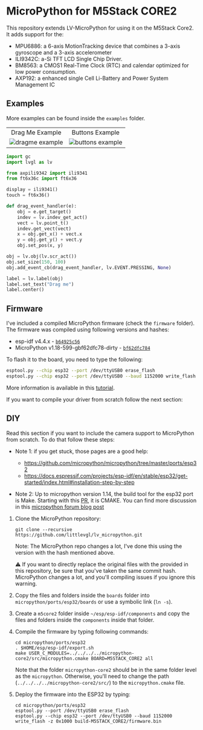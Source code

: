 # MicroPython for M5Stack CORE2

This repository extends LV-MicroPython for using it on the M5Stack Core2. It adds support for the:

* MPU6886: a 6-axis MotionTracking device that combines a 3-axis gyroscope and a 3-axis accelerometer
* ILI9342C: a-Si TFT LCD Single Chip Driver. 
* BM8563: a CMOS1 Real-Time Clock (RTC) and calendar optimized for low power consumption. 
* AXP192: a enhanced single Cell Li-Battery and Power System Management IC

## Examples
More examples can be found inside the `examples` folder.

|           |           |
|:---------:|:---------:|
|  Drag Me Example         |   Buttons Example     |
|   ![dragme example](docs/dragme_example.gif)         |  ![buttons example](docs/buttons_example.gif)         |

```python
import gc
import lvgl as lv

from axpili9342 import ili9341
from ft6x36c import ft6x36

display = ili9341()
touch = ft6x36()

def drag_event_handler(e):
    obj = e.get_target()
    indev = lv.indev_get_act()
    vect = lv.point_t()
    indev.get_vect(vect)
    x = obj.get_x() + vect.x
    y = obj.get_y() + vect.y
    obj.set_pos(x, y)

obj = lv.obj(lv.scr_act())
obj.set_size(150, 100)
obj.add_event_cb(drag_event_handler, lv.EVENT.PRESSING, None)

label = lv.label(obj)
label.set_text("Drag me")
label.center()

```

## Firmware
I've included a compiled MicroPython firmware (check the `firmware` folder). The firmware was compiled using following versions and hashes:

* esp-idf v4.4.x - [`b64925c56`](https://github.com/espressif/esp-idf/commit/b64925c5673206100eaf4337d064d0fe3507eaec)
* MicroPython v1.18-599-gbf62dfc78-dirty - [`bf62dfc784`](https://github.com/lvgl/lv_micropython/commit/bf62dfc78497d47ced3b0931a270e553d4d2552b)


To flash it to the board, you need to type the following:
```sh
esptool.py --chip esp32 --port /dev/ttyUSB0 erase_flash
esptool.py --chip esp32 --port /dev/ttyUSB0 --baud 1152000 write_flash -z 0x1000 lv_micropython_m5core2_gbf62dfc78_esp32_idf4_4_x.bin
```
More information is available in this [tutorial](https://lemariva.com/blog/2022/01/micropython-upgraded-support-cameras-m5camera-esp32-cam-etc).

If you want to compile your driver from scratch follow the next section:

## DIY

Read this section if you want to include the camera support to MicroPython from scratch. To do that follow these steps:
  
- Note 1: if you get stuck, those pages are a good help:
  - https://github.com/micropython/micropython/tree/master/ports/esp32
  - https://docs.espressif.com/projects/esp-idf/en/stable/esp32/get-started/index.html#installation-step-by-step

- Note 2: Up to micropython version 1.14, the build tool for the esp32 port is Make. Starting with this [PR](https://github.com/micropython/micropython/pull/6892), it is CMAKE. You can find more discussion in this [micropython forum blog post](https://forum.micropython.org/viewtopic.php?f=18&t=9820)


1. Clone the MicroPython repository:
    ```
    git clone --recursive https://github.com/littlevgl/lv_micropython.git
    ```
    Note: The MicroPython repo changes a lot, I've done this using the version with the hash mentioned above.

    :warning: If you want to directly replace the original files with the provided in this repository, be sure that you've taken the same commit hash. MicroPython changes a lot, and you'll compiling issues if you ignore this warning.

2. Copy the files and folders inside the `boards` folder into `micropython/ports/esp32/boards` or use a symbolic link (`ln -s`).
3. Create a `m5core2` folder inside `~/esp/esp-idf/components` and copy the files and folders inside the `components` inside that folder.
4. Compile the firmware by typing following commands:
    ```
    cd micropython/ports/esp32
    . $HOME/esp/esp-idf/export.sh
    make USER_C_MODULES=../../../../micropython-core2/src/micropython.cmake BOARD=M5STACK_CORE2 all
    ```
    Note that the folder `micropython-core2` should be in the same folder level as the `micropython`. Otherwise, you'll need to change the path (`../../../../micropython-core2/src/`) to the `micropython.cmake` file.
5. Deploy the firmware into the ESP32 by typing:
    ```
    cd micropython/ports/esp32
    esptool.py --port /dev/ttyUSB0 erase_flash
    esptool.py --chip esp32 --port /dev/ttyUSB0 --baud 1152000 write_flash -z 0x1000 build-M5STACK_CORE2/firmware.bin
    ```